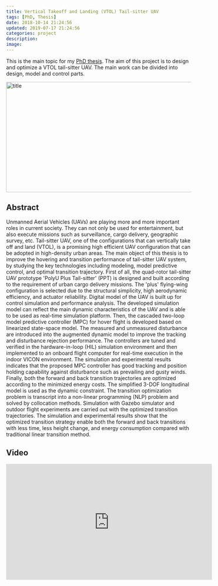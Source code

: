 ```yaml
---
title: Vertical Takeoff and Landing (VTOL) Tail-sitter UAV
tags: [PhD, Thesis]
date: 2018-10-14 21:24:56
updated: 2019-07-17 21:24:56
categories: project
description:
image:
---
```

This is the main topic for my [PhD thesis](http://ira.lib.polyu.edu.hk/handle/10397/80315). The aim of this project is to design and optimize a VTOL tail-sitter UAV. The main work can be divided into design, model and control parts.

<img src="/images/jiajia1.jpg" width = "550" height = "300" alt="title" align=center />

<!-- more -->

## Abstract

Unmanned Aerial Vehicles (UAVs) are playing more and more important roles in current society. They can not only be used for entertainment, but also execute missions such as surveillance, cargo delivery, geographic survey, etc. Tail-sitter UAV, one of the configurations that can vertically take off and land (VTOL), is a promising high efficient UAV configuration that can be adopted in high-density urban areas. The main object of this thesis is to improve the hovering and transition performance of tail-sitter UAV system, by studying the key technologies including modeling, model predictive control, and optimal transition trajectory. First of all, the quad-rotor tail-sitter UAV prototype 'PolyU Plus Tail-sitter' (PPT) is designed and built according to the requirement of urban cargo delivery missions. The 'plus' flying-wing configuration is selected due to the structural simplicity, high aerodynamic efficiency, and actuator reliability. Digital model of the UAV is built up for control simulation and performance analysis. The developed simulation model can reflect the main dynamic characteristics of the UAV and is able to be used as real-time simulation platform. Then, the cascaded two-loop model predictive controller (MPC) for hover flight is developed based on linearized state-space model. The measured and unmeasured disturbance are introduced into the augmented dynamic model to improve the tracking and disturbance rejection performance. The controllers are tuned and verified in the hardware-in-loop (HIL) simulation environment and then implemented to an onboard flight computer for real-time execution in the indoor VICON environment. The simulation and experimental results indicates that the proposed MPC controller has good tracking and position holding capability against disturbance such as prevailing and gusty winds. Finally, both the forward and back transition trajectories are optimized according to the minimized energy costs. The simplified 3-DOF longitudinal model is used as the dynamic constraint. The transition optimization problem is transcript into a non-linear programming (NLP) problem and solved by collocation methods. Simulation with Gazebo simulator and outdoor flight experiments are carried out with the optimized transition trajectories. The simulation and experimental results show that the optimized transition strategy enable both the forward and back transitions with less time, less height change, and energy consumption compared with traditional linear transition method.

## Video

<iframe width="560" height="315" src="https://www.youtube.com/embed/kYevywwGgjQ" frameborder="0" allowfullscreen></iframe>
